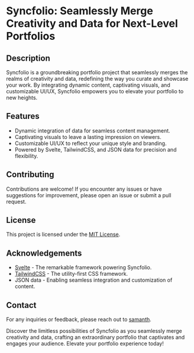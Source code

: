 # Syncfolio: Seamlessly Merge Creativity and Data for Next-Level Portfolios


## Description

Syncfolio is a groundbreaking portfolio project that seamlessly merges the realms of creativity and data, redefining the way you curate and showcase your work. By integrating dynamic content, captivating visuals, and customizable UI/UX, Syncfolio empowers you to elevate your portfolio to new heights.

## Features

- Dynamic integration of data for seamless content management.
- Captivating visuals to leave a lasting impression on viewers.
- Customizable UI/UX to reflect your unique style and branding.
- Powered by Svelte, TailwindCSS, and JSON data for precision and flexibility.


## Contributing

Contributions are welcome! If you encounter any issues or have suggestions for improvement, please open an issue or submit a pull request.

## License

This project is licensed under the [MIT License](link-to-license-file).

## Acknowledgements

- [Svelte](https://svelte.dev/) - The remarkable framework powering Syncfolio.
- [TailwindCSS](https://tailwindcss.com/) - The utility-first CSS framework.
- JSON data - Enabling seamless integration and customization of content.

## Contact

For any inquiries or feedback, please reach out to [samanth](mailto:samanthkumarsg@gmail.com).

Discover the limitless possibilities of Syncfolio as you seamlessly merge creativity and data, crafting an extraordinary portfolio that captivates and engages your audience. Elevate your portfolio experience today!
